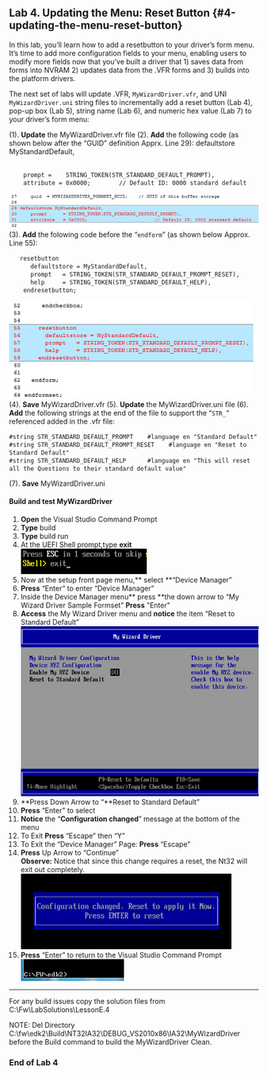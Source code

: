 <!--- @file
 file

Copyright (c) 2018, Intel Corporation. All rights reserved.<BR>

Redistribution and use in source (original document form) and 'compiled'
forms (converted to PDF, epub, HTML and other formats) with or without
modification, are permitted provided that the following conditions are met:

1) Redistributions of source code (original document form) must retain the
above copyright notice, this list of conditions and the following
disclaimer as the first lines of this file unmodified.

2) Redistributions in compiled form (transformed to other DTDs, converted to
PDF, epub, HTML and other formats) must reproduce the above copyright
notice, this list of conditions and the following disclaimer in the
documentation and/or other materials provided with the distribution.

THIS DOCUMENTATION IS PROVIDED BY TIANOCORE PROJECT "AS IS" AND ANY EXPRESS OR
IMPLIED WARRANTIES, INCLUDING, BUT NOT LIMITED TO, THE IMPLIED WARRANTIES OF
MERCHANTABILITY AND FITNESS FOR A PARTICULAR PURPOSE ARE DISCLAIMED. IN NO
EVENT SHALL TIANOCORE PROJECT BE LIABLE FOR ANY DIRECT, INDIRECT, INCIDENTAL,
SPECIAL, EXEMPLARY, OR CONSEQUENTIAL DAMAGES (INCLUDING, BUT NOT LIMITED TO,
PROCUREMENT OF SUBSTITUTE GOODS OR SERVICES; LOSS OF USE, DATA, OR PROFITS;
OR BUSINESS INTERRUPTION) HOWEVER CAUSED AND ON ANY THEORY OF LIABILITY,
WHETHER IN CONTRACT, STRICT LIABILITY, OR TORT (INCLUDING NEGLIGENCE OR
OTHERWISE) ARISING IN ANY WAY OUT OF THE USE OF THIS DOCUMENTATION, EVEN IF
ADVISED OF THE POSSIBILITY OF SUCH DAMAGE.

-->
## Lab 4\. Updating the Menu: Reset Button {#4-updating-the-menu-reset-button}

In this lab, you’ll learn how to add a resetbutton to your driver’s form menu. It’s time to add more configuration fields to your menu, enabling users to modify more fields now that you’ve built a driver that 1) saves data from forms into NVRAM 2) updates data from the .VFR forms and 3) builds into the platform drivers.

The next set of labs will update .VFR, `MyWizardDriver.vfr`, and UNI `MyWizardDriver.uni` string files to incrementally add a reset button (Lab 4), pop-up box (Lab 5), string name (Lab 6), and numeric hex value (Lab 7) to your driver’s form menu:

(1). **Update** the MyWizardDriver.vfr file 
(2). **Add** the following code (as shown below after the “GUID” definition Apprx. Line 29): 
defaultstore MyStandardDefault,

```

    prompt =    STRING_TOKEN(STR_STANDARD_DEFAULT_PROMPT),
    attribute = 0x0000;        // Default ID: 0000 standard default

```
![](/media/image48.png)
(3). **Add** the folowing code before the “`endform`” (as shown below Approx. Line 55): 

```
   resetbutton
      defaultstore = MyStandardDefault,
      prompt   = STRING_TOKEN(STR_STANDARD_DEFAULT_PROMPT_RESET),
      help     = STRING_TOKEN(STR_STANDARD_DEFAULT_HELP),
    endresetbutton;

```
![](/media/image49.png)
(4). **Save** MyWizardDriver.vfr 
(5). **Update** the MyWizardDriver.uni file 
(6). **Add** the following strings at the end of the file to support the “`STR_`“ referenced added in the .vfr file: 

```
#string STR_STANDARD_DEFAULT_PROMPT    #language en "Standard Default"
#string STR_STANDARD_DEFAULT_PROMPT_RESET    #language en "Reset to Standard Default"
#string STR_STANDARD_DEFAULT_HELP      #language en "This will reset all the Questions to their standard default value"

```
(7). **Save** MyWizardDriver.uni 



#### Build and test MyWizardDriver

1. **Open** the Visual Studio Command Prompt
2. **Type** build
3. **Type** build run
4. At the UEFI Shell prompt,type **exit**
![](/media/image46.png)
5. Now at the setup front page menu,** select **“Device Manager”
6. **Press** “Enter” to enter “Device Manager”
7. Inside the Device Manager menu** press **the down arrow to “My Wizard Driver Sample Formset” **Press** "Enter"
8. **Access** the My Wizard Driver menu and **notice** the item “Reset to Standard Default” 
![](/media/image50.png)
9. **Press Down Arrow to “**Reset to Standard Default” 
10. **Press** “Enter" to select 
11. **Notice** the “**Configuration changed**” message at the bottom of the menu 
12. To Exit **Press** “Escape” then “Y” 
13. To Exit the “Device Manager” Page: **Press** “Escape” 
14. **Press** Up Arrow to “Continue” <br> **Observe:** Notice that since this change requires a reset, the Nt32 will exit out completely. 
![](/media/image51.png)
15. **Press** “Enter” to return to the Visual Studio Command Prompt 
![](/media/image26.png)
---

For any build issues copy the solution files from C:\Fw\LabSolutions\LessonE.4

NOTE: Del Directory C:\fw\edk2\Build\NT32IA32\DEBUG_VS2010x86\IA32\MyWizardDriver before the Build command to build the MyWizardDriver Clean.

### End of Lab 4